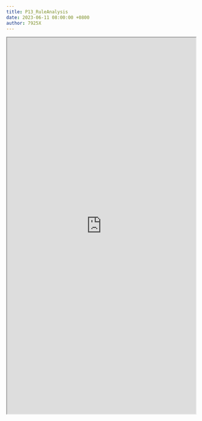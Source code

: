 ```yaml
---
title: P13_RuleAnalysis
date: 2023-06-11 08:00:00 +0800
author: 7925X
---
```


<iframe src="https://y.dialwo.com/7925X2024/20230611-P13_RuleAnalysis.pdf" width="100%" height="1000px"></iframe>
